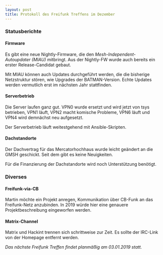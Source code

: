 ```yaml
---
layout: post
title: Protokoll des Freifunk Treffens im Dezember
---
```

### Statusberichte
#### Firmware
Es gibt eine neue Nightly-Firmware, die den *Mesh-Independent-Autoupdater (MIAU)* mitbringt.
Aus der Nightly-FW wurde auch bereits ein erster Release-Candidat gebaut.

Mit MIAU können auch Updates durchgeführt werden, die die bisherige Netzstruktur stören, wie Upgrades der BATMAN-Version.
Echte Updates werden vermutlich erst im nächsten Jahr stattfinden.

#### Serverbetrieb
Die Server laufen ganz gut. VPN0 wurde ersetzt und wird jetzt von tsys betrieben, VPN1 läuft, VPN2 macht komische Probleme, VPN6 läuft und VPN4 wird demnächst neu aufgesetzt.

Der Serverbetrieb läuft weitestgehend mit Ansible-Skripten.

#### Dachstandorte
Der Dachvertrag für das Mercatorhochhaus wurde leicht geändert an die GMSH geschickt. 
Seit dem gibt es keine Neuigkeiten.

Für die Finanzierung der Dachstandorte wird noch Unterstützung benötigt.

### Diverses
#### Freifunk-via-CB
Martin möchte ein Projekt anregen, Kommunikation über CB-Funk an das Freifunk-Netz anzubinden.
In 2019 würde hier eine genauere Projektbeschreibung eingeworfen werden. 

#### Matrix-Channel
Matrix und Hackint trennen sich schrittweise zur Zeit. Es sollte der IRC-Link von der Homepage entfernt werden.

*Das nächste Freifunk Treffen findet planmäßig am 03.01.2019 statt.*
